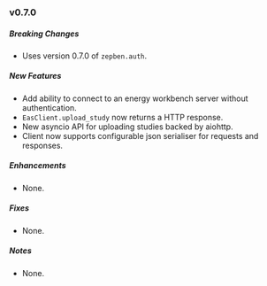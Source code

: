 ### v0.7.0

##### Breaking Changes
* Uses version 0.7.0 of `zepben.auth`.

##### New Features
* Add ability to connect to an energy workbench server without authentication.
* `EasClient.upload_study` now returns a HTTP response.
* New asyncio API for uploading studies backed by aiohttp.
* Client now supports configurable json serialiser for requests and responses.

##### Enhancements
* None.

##### Fixes
* None.

##### Notes
* None.
